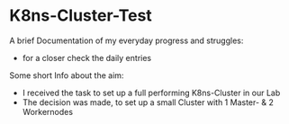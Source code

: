 # K8ns-Cluster-Test
A brief Documentation of my everyday progress and struggles:
- for a closer  check the daily entries

Some short Info about the aim:
- I received the task to set up a full performing K8ns-Cluster in our Lab
- The decision was made, to set up a small Cluster with 1 Master- & 2 Workernodes